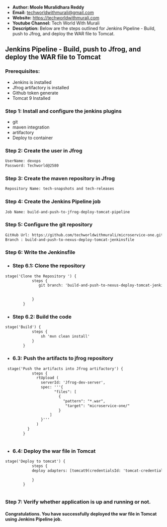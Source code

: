 + <b>Author: Moole Muralidhara Reddy</b></br>
+ <b>Email:</b> techworldwithmurali@gmail.com</br>
+ <b>Website:</b> https://techworldwithmurali.com </br>
+ <b>Youtube Channel:</b> Tech World With Murali</br>
+ <b>Description:</b> Below are the steps outlined for Jenkins Pipeline - Build, push to Jfrog, and deploy the WAR file to Tomcat.</br>

## Jenkins Pipeline - Build, push to Jfrog, and deploy the WAR file to Tomcat

### Prerequisites:
  + Jenkins is installed
  + Jfrog artifactory is installed
  + Github token generate
  + Tomcat 9 Installed

### Step 1: Install and configure the jenkins plugins
  + git
  + maven integration
  + artifactory
  + Deploy to container
  
### Step 2: Create the user in Jfrog
```xml
UserName: devops
Password: Techworld@2580
```
### Step 3: Create the maven repository in Jfrog
```xml
Repository Name: tech-snapshots and tech-releases
```
### Step 4: Create the Jenkins Pipeline job
```xml
Job Name: build-and-push-to-jfrog-deploy-tomcat-pipeline
```
### Step 5: Configure the git repository
```xml
GitHub Url: https://github.com/techworldwithmurali/microservice-one.git
Branch : build-and-push-to-nexus-deploy-tomcat-jenkinsfile
```
### Step 6: Write the Jenkinsfile
  + ### Step 6.1: Clone the repository 
```xml
stage('Clone the Repository ') {
            steps {
               git branch: 'build-and-push-to-nexus-deploy-tomcat-jenkinsfile', credentialsId: 'github-credentials', url: 'https://github.com/techworldwithmurali/microservice-one.git'
               
               
            }
        }
```
  + ### Step 6.2: Build the code
```xml
stage('Build') {
            steps {
                sh 'mvn clean install'
            }
        }
```
  + ### 6.3: Push the artifacts to jfrog repository
```xml
 stage('Push the artifacts into Jfrog artifactory') {
            steps {
              rtUpload (
                serverId: 'Jfrog-dev-server',
                spec: '''{
                      "files": [
                        {
                          "pattern": "*.war",
                           "target": "microservice-one/"
                        }
                    ]
                }'''
              )
          }
        }
  
```

+ ### 6.4: Deploy the war file in Tomcat
```xml
stage('Deploy to tomcat') {
            steps {
            deploy adapters: [tomcat9(credentialsId: 'tomcat-credentials', path: '', url: 'https://tomcat.techworldwithmurali.in')], contextPath: null, war: '**/*.war'
                
            }
        }
  
```

### Step 7: Verify whether application is up and running or not.


#### Congratulations. You have successfully deployed the war file in Tomcat  using Jenkins Pipeline job.


